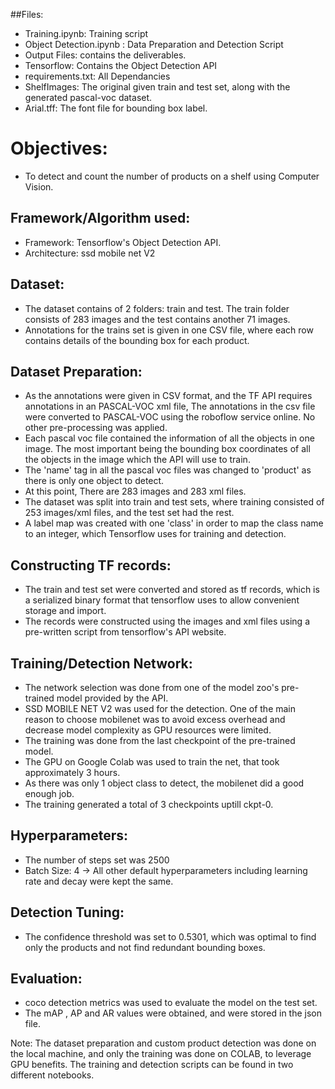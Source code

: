 ##Files:
* Training.ipynb: Training script
* Object Detection.ipynb : Data Preparation and Detection Script
* Output Files: contains the deliverables.
* Tensorflow: Contains the Object Detection API
* requirements.txt: All Dependancies
* ShelfImages: The original given train and test set, along with the generated pascal-voc dataset.
* Arial.tff: The font file for bounding box label.


# Objectives:
* To detect and count the number of products on a shelf using Computer Vision.

## Framework/Algorithm used:
* Framework: Tensorflow's Object Detection API.
* Architecture: ssd mobile net V2

## Dataset:
* The dataset contains of 2 folders: train and test. The train folder consists of 283 images and the test contains another 71 images.
* Annotations for the trains set is given in one CSV file, where each row contains details of the bounding box for each product.


## Dataset Preparation:
* As the annotations were given in CSV format, and the TF API requires annotations in an PASCAL-VOC xml file, The annotations in the csv file were converted to PASCAL-VOC using the roboflow service online. No other pre-processing was applied.
* Each pascal voc file contained the information of all the objects in one image. The most important being the bounding box coordinates of all the objects in the image which the API will use to train.
* The 'name' tag in all the pascal voc files was changed to 'product' as there is only one object to detect.
* At this point, There are 283 images and 283 xml files.
* The dataset was split into train and test sets, where training consisted of 253 images/xml files, and the test set had the rest.
* A label map was created with one 'class' in order to map the class name to an integer, which Tensorflow uses for training and detection.


## Constructing TF records:
* The train and test set were converted and stored as tf records, which is a serialized binary format that tensorflow uses to allow convenient storage and import. 
* The records were constructed using the images and xml files using a pre-written script from tensorflow's API website.

## Training/Detection Network:
* The network selection was done from one of the model zoo's pre-trained model provided by the API.
* SSD MOBILE NET V2 was used for the detection. One of the main reason to choose mobilenet was to avoid excess overhead and decrease model complexity as GPU resources were limited.
* The training was done from the last checkpoint of the pre-trained model.
* The GPU on Google Colab was used to train the net, that took approximately 3 hours. 
* As there was only 1 object class to detect, the mobilenet did a good enough job.
* The training generated a total of 3 checkpoints uptill ckpt-0.

## Hyperparameters:
* The number of steps set was 2500
* Batch Size: 4 
-> All other default hyperparameters including learning rate and decay were kept the same.

## Detection Tuning:
* The confidence threshold was set to 0.5301, which was optimal to find only the products and not find redundant bounding boxes.


## Evaluation:
* coco detection metrics was used to evaluate the model on the test set.
* The mAP , AP and AR values were obtained, and were stored in the json file.

Note: The dataset preparation and custom product detection was done on the local machine, and only the training was done on COLAB, to leverage GPU benefits. The training and detection scripts can be found in two different notebooks.
